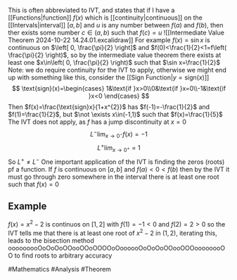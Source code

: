 This is often abbreviated to IVT, and states that if I have a [[Functions|function]] $f(x)$ which is [[continuity|continuous]] on the [[Intervals|interval]] $[a,b]$ and $u$ is any number between $f(a)$ and $f(b)$, then ther exists some number $c\in(a,b)$ such that $f(c)=u$
![[Intermediate Value Theorem 2024-10-22 14.24.01.excalidraw]]
For example $f(x)=\sin x$ is continuous on $\left[ 0, \frac{\pi}{2} \right]$ and $f(0)<\frac{1}{2}<1=f\left( \frac{\pi}{2} \right)$, so by the intermediate value theorem there exists at least one $x\in\left( 0, \frac{\pi}{2} \right)$ such that $\sin x=\frac{1}{2}$
Note: we do require continuity for the IVT to apply, otherwise we might end up with something like this, consider the [[Sign Function|$y=\text{sign}(x)$]] 
$$
\text{sign}(x)=\begin{cases}
1&\text{if }x>0\\0&\text{if }x=0\\-1&\text{if }x<0
\end{cases}
$$
Then $f(x)=\frac{\text{sign}x}{1+x^{2}}$ has $f(-1)=-\frac{1}{2}$ and $f(1)=\frac{1}{2}$, but $\not \exists x\in(-1,1)$ such that $f(x)=\frac{1}{5}$ The IVT does not apply, as $f$ has a jump discontinuity at $x=0$
$$
L^-\lim_{ x \to 0^- }f(x) =-1
$$
$$
L^+\lim_{ x \to 0^+ } =1
$$
So $L^+\neq L^-$
One important application of the IVT is finding the zeros (roots) pf a function. If $f$ is continuous on $[a,b]$ and $f(a)<0<f(b)$ then by the IVT it must go through zero somewhere in the interval there is at least one root such that $f(x)=0$
## Example
$f(x)=x^{2}-2$ is continuos on $[1,2]$ with $f(1)=-1<0$ and $f(2)=2>0$ so the IVT tells me that there is at least one root of $x^{2}-2$ in $(1,2)$, iterating this, leads to the bisection method ooooooooOoOoOoOOooOOoOOOOoOoooooOoOoOoOOooOOOoooooooOO to find roots to arbitrary accuracy

#Mathematics #Analysis #Theorem